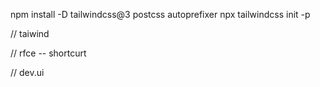 npm install -D tailwindcss@3 postcss autoprefixer
npx tailwindcss init -p

// taiwind

// rfce -- shortcurt

// dev.ui 